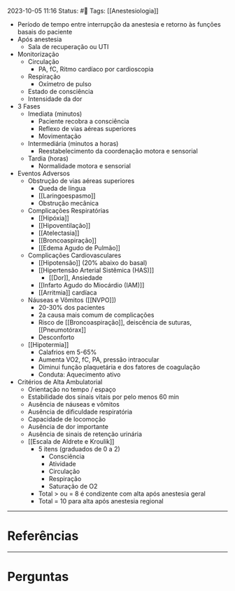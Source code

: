2023-10-05 11:16
Status: #🌱 
Tags: [[Anestesiologia]]
<br/>
- Período de tempo entre interrupção da anestesia e retorno às funções basais do paciente
- Após anestesia
	- Sala de recuperação ou UTI
- Monitorização
	- Circulação
		- PA, fC, Ritmo cardíaco por cardioscopia
	- Respiração
		- Oxímetro de pulso
	- Estado de consciência
	- Intensidade da dor
- 3 Fases
	- Imediata (minutos)
		- Paciente recobra a consciência
		- Reflexo de vias aéreas superiores
		- Movimentação
	- Intermediária (minutos a horas)
		- Reestabelecimento da coordenação motora e sensorial
	- Tardia (horas)
		- Normalidade motora e sensorial
- Eventos Adversos
	- Obstrução de vias aéreas superiores
		- Queda de língua
		- [[Laringoespasmo]]
		- Obstrução mecânica
	- Complicações Respiratórias
		- [[Hipóxia]]
		- [[Hipoventilação]]
		- [[Atelectasia]]
		- [[Broncoaspiração]]
		- [[Edema Agudo de Pulmão]]
	- Complicações Cardiovasculares
		- [[Hipotensão]] (20% abaixo do basal)
		- [[Hipertensão Arterial Sistêmica (HAS)]]
			- [[Dor]], Ansiedade
		- [[Infarto Agudo do Miocárdio (IAM)]]
		- [[Arritmia]] cardíaca
	- Náuseas e Vômitos ([[NVPO]])
		- 20-30% dos pacientes
		- 2a causa mais comum de complicações
		- Risco de [[Broncoaspiração]], deiscência de suturas, [[Pneumotórax]]
		- Desconforto
	- [[Hipotermia]]
		- Calafrios em 5-65%
		- Aumenta VO2, fC, PA, pressão intraocular
		- Diminui função plaquetária e dos fatores de coagulação
		- Conduta: Aquecimento ativo
- Critérios de Alta Ambulatorial
	- Orientação no tempo / espaço
	- Estabilidade dos sinais vitais por pelo menos 60 min
	- Ausência de náuseas e vômitos
	- Ausência de dificuldade respiratória
	- Capacidade de locomoção
	- Ausência de dor importante
	- Ausência de sinais de retenção urinária
	- [[Escala de Aldrete e Kroulik]]
		- 5 itens (graduados de 0 a 2)
			- Consciência
			- Atividade
			- Circulação
			- Respiração
			- Saturação de O2
		- Total > ou = 8 é condizente com alta após anestesia geral
		- Total = 10 para alta após anestesia regional
____
# Referências
---
# Perguntas

